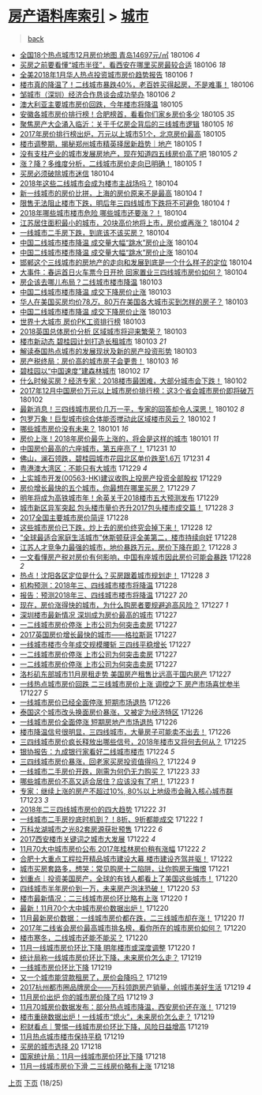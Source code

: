 [房产语料库索引](../../README.md)  > [城市](城市.md)
====
> [back](../README.md)

- [全国18个热点城市12月房价地图 青岛14697元/㎡](http://jkwz.applinzi.com/ittc/7055508671792940049.html#%E5%85%A8%E5%9B%BD18%E4%B8%AA%E7%83%AD%E7%82%B9%E5%9F%8E%E5%B8%8212%E6%9C%88%E6%88%BF%E4%BB%B7%E5%9C%B0%E5%9B%BE+%E9%9D%92%E5%B2%9B14697%E5%85%83%2F%E3%8E%A1) 180106 *4* 
- [买房之前要看懂“城市半径”，看西安在哪里买房最较合适](http://jkwz.applinzi.com/ittc/7055436486776718352.html#%E4%B9%B0%E6%88%BF%E4%B9%8B%E5%89%8D%E8%A6%81%E7%9C%8B%E6%87%82%E2%80%9C%E5%9F%8E%E5%B8%82%E5%8D%8A%E5%BE%84%E2%80%9D%EF%BC%8C%E7%9C%8B%E8%A5%BF%E5%AE%89%E5%9C%A8%E5%93%AA%E9%87%8C%E4%B9%B0%E6%88%BF%E6%9C%80%E8%BE%83%E5%90%88%E9%80%82) 180106 *18* 
- [全美2018年1月华人热点投资城市房价趋势报告](http://jkwz.applinzi.com/ittc/7055309705415492625.html#%E5%85%A8%E7%BE%8E2018%E5%B9%B41%E6%9C%88%E5%8D%8E%E4%BA%BA%E7%83%AD%E7%82%B9%E6%8A%95%E8%B5%84%E5%9F%8E%E5%B8%82%E6%88%BF%E4%BB%B7%E8%B6%8B%E5%8A%BF%E6%8A%A5%E5%91%8A) 180106 *1* 
- [楼市真的降温了！二线城市暴跌40%，老百姓买得起房，不是难事！](http://jkwz.applinzi.com/ittc/7055250643973833734.html#%E6%A5%BC%E5%B8%82%E7%9C%9F%E7%9A%84%E9%99%8D%E6%B8%A9%E4%BA%86%EF%BC%81%E4%BA%8C%E7%BA%BF%E5%9F%8E%E5%B8%82%E6%9A%B4%E8%B7%8C40%25%EF%BC%8C%E8%80%81%E7%99%BE%E5%A7%93%E4%B9%B0%E5%BE%97%E8%B5%B7%E6%88%BF%EF%BC%8C%E4%B8%8D%E6%98%AF%E9%9A%BE%E4%BA%8B%EF%BC%81) 180106  
- [邹城市（深圳）经济合作恳谈会成功举办](http://jkwz.applinzi.com/ittc/7055233338283918342.html#%E9%82%B9%E5%9F%8E%E5%B8%82%EF%BC%88%E6%B7%B1%E5%9C%B3%EF%BC%89%E7%BB%8F%E6%B5%8E%E5%90%88%E4%BD%9C%E6%81%B3%E8%B0%88%E4%BC%9A%E6%88%90%E5%8A%9F%E4%B8%BE%E5%8A%9E) 180106 *2* 
- [澳大利亚主要城市房价回跌，今年楼市将降温](http://jkwz.applinzi.com/ittc/7055144847374025745.html#%E6%BE%B3%E5%A4%A7%E5%88%A9%E4%BA%9A%E4%B8%BB%E8%A6%81%E5%9F%8E%E5%B8%82%E6%88%BF%E4%BB%B7%E5%9B%9E%E8%B7%8C%EF%BC%8C%E4%BB%8A%E5%B9%B4%E6%A5%BC%E5%B8%82%E5%B0%86%E9%99%8D%E6%B8%A9) 180105  
- [安徽各城市房价排行榜！合肥榜首，看看你们家乡房价多少](http://jkwz.applinzi.com/ittc/7055077306505102353.html#%E5%AE%89%E5%BE%BD%E5%90%84%E5%9F%8E%E5%B8%82%E6%88%BF%E4%BB%B7%E6%8E%92%E8%A1%8C%E6%A6%9C%EF%BC%81%E5%90%88%E8%82%A5%E6%A6%9C%E9%A6%96%EF%BC%8C%E7%9C%8B%E7%9C%8B%E4%BD%A0%E4%BB%AC%E5%AE%B6%E4%B9%A1%E6%88%BF%E4%BB%B7%E5%A4%9A%E5%B0%91) 180105 *35* 
- [聚焦房产大企涌入临沂：关于千亿房企背后的三线城市逻辑](http://jkwz.applinzi.com/ittc/7055047929826378762.html#%E8%81%9A%E7%84%A6%E6%88%BF%E4%BA%A7%E5%A4%A7%E4%BC%81%E6%B6%8C%E5%85%A5%E4%B8%B4%E6%B2%82%EF%BC%9A%E5%85%B3%E4%BA%8E%E5%8D%83%E4%BA%BF%E6%88%BF%E4%BC%81%E8%83%8C%E5%90%8E%E7%9A%84%E4%B8%89%E7%BA%BF%E5%9F%8E%E5%B8%82%E9%80%BB%E8%BE%91) 180105 *16* 
- [2017年房价排行榜出炉，万元以上城市51个，北京房价最高](http://jkwz.applinzi.com/ittc/7055040695931241483.html#2017%E5%B9%B4%E6%88%BF%E4%BB%B7%E6%8E%92%E8%A1%8C%E6%A6%9C%E5%87%BA%E7%82%89%EF%BC%8C%E4%B8%87%E5%85%83%E4%BB%A5%E4%B8%8A%E5%9F%8E%E5%B8%8251%E4%B8%AA%EF%BC%8C%E5%8C%97%E4%BA%AC%E6%88%BF%E4%BB%B7%E6%9C%80%E9%AB%98) 180105  
- [楼市调整期，揭秘郑州城市精英择居新趋势｜地产](http://jkwz.applinzi.com/ittc/7055036411751695366.html#%E6%A5%BC%E5%B8%82%E8%B0%83%E6%95%B4%E6%9C%9F%EF%BC%8C%E6%8F%AD%E7%A7%98%E9%83%91%E5%B7%9E%E5%9F%8E%E5%B8%82%E7%B2%BE%E8%8B%B1%E6%8B%A9%E5%B1%85%E6%96%B0%E8%B6%8B%E5%8A%BF%EF%BD%9C%E5%9C%B0%E4%BA%A7) 180105 *1* 
- [没有支柱产业的城市发展房地产，现在知道四五线房价高了吧](http://jkwz.applinzi.com/ittc/7055001219460760587.html#%E6%B2%A1%E6%9C%89%E6%94%AF%E6%9F%B1%E4%BA%A7%E4%B8%9A%E7%9A%84%E5%9F%8E%E5%B8%82%E5%8F%91%E5%B1%95%E6%88%BF%E5%9C%B0%E4%BA%A7%EF%BC%8C%E7%8E%B0%E5%9C%A8%E7%9F%A5%E9%81%93%E5%9B%9B%E4%BA%94%E7%BA%BF%E6%88%BF%E4%BB%B7%E9%AB%98%E4%BA%86%E5%90%A7) 180105 *2* 
- [涨？降？多维度分析，二线城市房价走向已明确！](http://jkwz.applinzi.com/ittc/7054890291184534534.html#%E6%B6%A8%EF%BC%9F%E9%99%8D%EF%BC%9F%E5%A4%9A%E7%BB%B4%E5%BA%A6%E5%88%86%E6%9E%90%EF%BC%8C%E4%BA%8C%E7%BA%BF%E5%9F%8E%E5%B8%82%E6%88%BF%E4%BB%B7%E8%B5%B0%E5%90%91%E5%B7%B2%E6%98%8E%E7%A1%AE%EF%BC%81) 180105 *1* 
- [买房必须破除城市迷信](http://jkwz.applinzi.com/ittc/7054825998254605319.html#%E4%B9%B0%E6%88%BF%E5%BF%85%E9%A1%BB%E7%A0%B4%E9%99%A4%E5%9F%8E%E5%B8%82%E8%BF%B7%E4%BF%A1) 180104  
- [2018年这些二线城市会成为楼市主战场吗？](http://jkwz.applinzi.com/ittc/7054816246132900881.html#2018%E5%B9%B4%E8%BF%99%E4%BA%9B%E4%BA%8C%E7%BA%BF%E5%9F%8E%E5%B8%82%E4%BC%9A%E6%88%90%E4%B8%BA%E6%A5%BC%E5%B8%82%E4%B8%BB%E6%88%98%E5%9C%BA%E5%90%97%EF%BC%9F) 180104  
- [新一线城市的房价比拼，上海的房价原来不是最高](http://jkwz.applinzi.com/ittc/7054810767663039505.html#%E6%96%B0%E4%B8%80%E7%BA%BF%E5%9F%8E%E5%B8%82%E7%9A%84%E6%88%BF%E4%BB%B7%E6%AF%94%E6%8B%BC%EF%BC%8C%E4%B8%8A%E6%B5%B7%E7%9A%84%E6%88%BF%E4%BB%B7%E5%8E%9F%E6%9D%A5%E4%B8%8D%E6%98%AF%E6%9C%80%E9%AB%98) 180104 *1* 
- [限售无法阻止楼市下跌，明后年三四线城市下跌将不可避免](http://jkwz.applinzi.com/ittc/7054795683268133894.html#%E9%99%90%E5%94%AE%E6%97%A0%E6%B3%95%E9%98%BB%E6%AD%A2%E6%A5%BC%E5%B8%82%E4%B8%8B%E8%B7%8C%EF%BC%8C%E6%98%8E%E5%90%8E%E5%B9%B4%E4%B8%89%E5%9B%9B%E7%BA%BF%E5%9F%8E%E5%B8%82%E4%B8%8B%E8%B7%8C%E5%B0%86%E4%B8%8D%E5%8F%AF%E9%81%BF%E5%85%8D) 180104 *1* 
- [2018年哪些城市楼市危险 哪些城市还要涨？！](http://jkwz.applinzi.com/ittc/7054728210997052422.html#2018%E5%B9%B4%E5%93%AA%E4%BA%9B%E5%9F%8E%E5%B8%82%E6%A5%BC%E5%B8%82%E5%8D%B1%E9%99%A9+%E5%93%AA%E4%BA%9B%E5%9F%8E%E5%B8%82%E8%BF%98%E8%A6%81%E6%B6%A8%EF%BC%9F%EF%BC%81) 180104  
- [江苏居住面积最小的城市，20块高价地将上市，房价或再涨？](http://jkwz.applinzi.com/ittc/7054721544318616582.html#%E6%B1%9F%E8%8B%8F%E5%B1%85%E4%BD%8F%E9%9D%A2%E7%A7%AF%E6%9C%80%E5%B0%8F%E7%9A%84%E5%9F%8E%E5%B8%82%EF%BC%8C20%E5%9D%97%E9%AB%98%E4%BB%B7%E5%9C%B0%E5%B0%86%E4%B8%8A%E5%B8%82%EF%BC%8C%E6%88%BF%E4%BB%B7%E6%88%96%E5%86%8D%E6%B6%A8%EF%BC%9F) 180104 *2* 
- [一线城市二手房下跌，到底该不该买房？](http://jkwz.applinzi.com/ittc/7054671022698005515.html#%E4%B8%80%E7%BA%BF%E5%9F%8E%E5%B8%82%E4%BA%8C%E6%89%8B%E6%88%BF%E4%B8%8B%E8%B7%8C%EF%BC%8C%E5%88%B0%E5%BA%95%E8%AF%A5%E4%B8%8D%E8%AF%A5%E4%B9%B0%E6%88%BF%EF%BC%9F) 180104  
- [中国二线城市楼市降温 成交量大幅“跳水”房价止涨](http://jkwz.applinzi.com/ittc/7054667670329230343.html#%E4%B8%AD%E5%9B%BD%E4%BA%8C%E7%BA%BF%E5%9F%8E%E5%B8%82%E6%A5%BC%E5%B8%82%E9%99%8D%E6%B8%A9+%E6%88%90%E4%BA%A4%E9%87%8F%E5%A4%A7%E5%B9%85%E2%80%9C%E8%B7%B3%E6%B0%B4%E2%80%9D%E6%88%BF%E4%BB%B7%E6%AD%A2%E6%B6%A8) 180104  
- [中国二线城市楼市降温 成交量大幅“跳水”房价止涨](http://jkwz.applinzi.com/ittc/7054667554176369681.html#%E4%B8%AD%E5%9B%BD%E4%BA%8C%E7%BA%BF%E5%9F%8E%E5%B8%82%E6%A5%BC%E5%B8%82%E9%99%8D%E6%B8%A9+%E6%88%90%E4%BA%A4%E9%87%8F%E5%A4%A7%E5%B9%85%E2%80%9C%E8%B7%B3%E6%B0%B4%E2%80%9D%E6%88%BF%E4%BB%B7%E6%AD%A2%E6%B6%A8) 180104  
- [邯郸这个三线城市的房地产的走向和发展到底是一个什么样子的定位](http://jkwz.applinzi.com/ittc/7054659174468682763.html#%E9%82%AF%E9%83%B8%E8%BF%99%E4%B8%AA%E4%B8%89%E7%BA%BF%E5%9F%8E%E5%B8%82%E7%9A%84%E6%88%BF%E5%9C%B0%E4%BA%A7%E7%9A%84%E8%B5%B0%E5%90%91%E5%92%8C%E5%8F%91%E5%B1%95%E5%88%B0%E5%BA%95%E6%98%AF%E4%B8%80%E4%B8%AA%E4%BB%80%E4%B9%88%E6%A0%B7%E5%AD%90%E7%9A%84%E5%AE%9A%E4%BD%8D) 180104  
- [大事件：春运首日火车票今日开抢 回家置业三四线城市房价如何？](http://jkwz.applinzi.com/ittc/7054656054992831499.html#%E5%A4%A7%E4%BA%8B%E4%BB%B6%EF%BC%9A%E6%98%A5%E8%BF%90%E9%A6%96%E6%97%A5%E7%81%AB%E8%BD%A6%E7%A5%A8%E4%BB%8A%E6%97%A5%E5%BC%80%E6%8A%A2+%E5%9B%9E%E5%AE%B6%E7%BD%AE%E4%B8%9A%E4%B8%89%E5%9B%9B%E7%BA%BF%E5%9F%8E%E5%B8%82%E6%88%BF%E4%BB%B7%E5%A6%82%E4%BD%95%EF%BC%9F) 180104  
- [房企该去哪儿布局？二线城市楼市降温](http://jkwz.applinzi.com/ittc/7054501470127260682.html#%E6%88%BF%E4%BC%81%E8%AF%A5%E5%8E%BB%E5%93%AA%E5%84%BF%E5%B8%83%E5%B1%80%EF%BC%9F%E4%BA%8C%E7%BA%BF%E5%9F%8E%E5%B8%82%E6%A5%BC%E5%B8%82%E9%99%8D%E6%B8%A9) 180103  
- [中国二线城市楼市降温 成交下降房价止涨](http://jkwz.applinzi.com/ittc/7054418406734824464.html#%E4%B8%AD%E5%9B%BD%E4%BA%8C%E7%BA%BF%E5%9F%8E%E5%B8%82%E6%A5%BC%E5%B8%82%E9%99%8D%E6%B8%A9+%E6%88%90%E4%BA%A4%E4%B8%8B%E9%99%8D%E6%88%BF%E4%BB%B7%E6%AD%A2%E6%B6%A8) 180103  
- [华人在美国买房均价$78万，$80万在美国各大城市买到怎样的房子？](http://jkwz.applinzi.com/ittc/7054403202756117520.html#%E5%8D%8E%E4%BA%BA%E5%9C%A8%E7%BE%8E%E5%9B%BD%E4%B9%B0%E6%88%BF%E5%9D%87%E4%BB%B7%2478%E4%B8%87%EF%BC%8C%2480%E4%B8%87%E5%9C%A8%E7%BE%8E%E5%9B%BD%E5%90%84%E5%A4%A7%E5%9F%8E%E5%B8%82%E4%B9%B0%E5%88%B0%E6%80%8E%E6%A0%B7%E7%9A%84%E6%88%BF%E5%AD%90%EF%BC%9F) 180103  
- [中国二线城市楼市降温 成交下降房价止涨](http://jkwz.applinzi.com/ittc/7054392474737312779.html#%E4%B8%AD%E5%9B%BD%E4%BA%8C%E7%BA%BF%E5%9F%8E%E5%B8%82%E6%A5%BC%E5%B8%82%E9%99%8D%E6%B8%A9+%E6%88%90%E4%BA%A4%E4%B8%8B%E9%99%8D%E6%88%BF%E4%BB%B7%E6%AD%A2%E6%B6%A8) 180103  
- [世界十大城市 房价PK工资排行榜](http://jkwz.applinzi.com/ittc/7054344344960500743.html#%E4%B8%96%E7%95%8C%E5%8D%81%E5%A4%A7%E5%9F%8E%E5%B8%82+%E6%88%BF%E4%BB%B7PK%E5%B7%A5%E8%B5%84%E6%8E%92%E8%A1%8C%E6%A6%9C) 180103  
- [2018英国总体房价分析 区域城市将迎来繁荣？](http://jkwz.applinzi.com/ittc/7052537759263097872.html#2018%E8%8B%B1%E5%9B%BD%E6%80%BB%E4%BD%93%E6%88%BF%E4%BB%B7%E5%88%86%E6%9E%90+%E5%8C%BA%E5%9F%9F%E5%9F%8E%E5%B8%82%E5%B0%86%E8%BF%8E%E6%9D%A5%E7%B9%81%E8%8D%A3%EF%BC%9F) 180103  
- [楼市新动态 碧桂园计划打造长租城市](http://jkwz.applinzi.com/ittc/7054322838821929991.html#%E6%A5%BC%E5%B8%82%E6%96%B0%E5%8A%A8%E6%80%81+%E7%A2%A7%E6%A1%82%E5%9B%AD%E8%AE%A1%E5%88%92%E6%89%93%E9%80%A0%E9%95%BF%E7%A7%9F%E5%9F%8E%E5%B8%82) 180103 *21* 
- [解读泰国热点城市的发展现状及新的房产投资形势](http://jkwz.applinzi.com/ittc/7054298860602524683.html#%E8%A7%A3%E8%AF%BB%E6%B3%B0%E5%9B%BD%E7%83%AD%E7%82%B9%E5%9F%8E%E5%B8%82%E7%9A%84%E5%8F%91%E5%B1%95%E7%8E%B0%E7%8A%B6%E5%8F%8A%E6%96%B0%E7%9A%84%E6%88%BF%E4%BA%A7%E6%8A%95%E8%B5%84%E5%BD%A2%E5%8A%BF) 180103  
- [房产税终局：房价高的城市房子会更贵！](http://jkwz.applinzi.com/ittc/7054255180596380678.html#%E6%88%BF%E4%BA%A7%E7%A8%8E%E7%BB%88%E5%B1%80%EF%BC%9A%E6%88%BF%E4%BB%B7%E9%AB%98%E7%9A%84%E5%9F%8E%E5%B8%82%E6%88%BF%E5%AD%90%E4%BC%9A%E6%9B%B4%E8%B4%B5%EF%BC%81) 180103 *16* 
- [碧桂园以“中国速度”建森林城市](http://jkwz.applinzi.com/ittc/7054043656464368657.html#%E7%A2%A7%E6%A1%82%E5%9B%AD%E4%BB%A5%E2%80%9C%E4%B8%AD%E5%9B%BD%E9%80%9F%E5%BA%A6%E2%80%9D%E5%BB%BA%E6%A3%AE%E6%9E%97%E5%9F%8E%E5%B8%82) 180102 *17* 
- [什么时候买房？经济专家：2018楼市最困难，大部分城市会下跌！](http://jkwz.applinzi.com/ittc/7054031113519891473.html#%E4%BB%80%E4%B9%88%E6%97%B6%E5%80%99%E4%B9%B0%E6%88%BF%EF%BC%9F%E7%BB%8F%E6%B5%8E%E4%B8%93%E5%AE%B6%EF%BC%9A2018%E6%A5%BC%E5%B8%82%E6%9C%80%E5%9B%B0%E9%9A%BE%EF%BC%8C%E5%A4%A7%E9%83%A8%E5%88%86%E5%9F%8E%E5%B8%82%E4%BC%9A%E4%B8%8B%E8%B7%8C%EF%BC%81) 180102  
- [2017年12月中国房价万元以上城市房价排行榜：这3个省会城市房价即将破万](http://jkwz.applinzi.com/ittc/7053998584289035274.html#2017%E5%B9%B412%E6%9C%88%E4%B8%AD%E5%9B%BD%E6%88%BF%E4%BB%B7%E4%B8%87%E5%85%83%E4%BB%A5%E4%B8%8A%E5%9F%8E%E5%B8%82%E6%88%BF%E4%BB%B7%E6%8E%92%E8%A1%8C%E6%A6%9C%EF%BC%9A%E8%BF%993%E4%B8%AA%E7%9C%81%E4%BC%9A%E5%9F%8E%E5%B8%82%E6%88%BF%E4%BB%B7%E5%8D%B3%E5%B0%86%E7%A0%B4%E4%B8%87) 180102  
- [最新消息！三四线城市房价几万一平，专家的回答却令人深思！](http://jkwz.applinzi.com/ittc/7053912341890991115.html#%E6%9C%80%E6%96%B0%E6%B6%88%E6%81%AF%EF%BC%81%E4%B8%89%E5%9B%9B%E7%BA%BF%E5%9F%8E%E5%B8%82%E6%88%BF%E4%BB%B7%E5%87%A0%E4%B8%87%E4%B8%80%E5%B9%B3%EF%BC%8C%E4%B8%93%E5%AE%B6%E7%9A%84%E5%9B%9E%E7%AD%94%E5%8D%B4%E4%BB%A4%E4%BA%BA%E6%B7%B1%E6%80%9D%EF%BC%81) 180102 *8* 
- [包罗万象！巨型城市综合体能否搅动此区域楼市风云？](http://jkwz.applinzi.com/ittc/7053757370113459206.html#%E5%8C%85%E7%BD%97%E4%B8%87%E8%B1%A1%EF%BC%81%E5%B7%A8%E5%9E%8B%E5%9F%8E%E5%B8%82%E7%BB%BC%E5%90%88%E4%BD%93%E8%83%BD%E5%90%A6%E6%90%85%E5%8A%A8%E6%AD%A4%E5%8C%BA%E5%9F%9F%E6%A5%BC%E5%B8%82%E9%A3%8E%E4%BA%91%EF%BC%9F) 180102 *1* 
- [哪些城市房价没有未来？](http://jkwz.applinzi.com/ittc/7053336545266762759.html#%E5%93%AA%E4%BA%9B%E5%9F%8E%E5%B8%82%E6%88%BF%E4%BB%B7%E6%B2%A1%E6%9C%89%E6%9C%AA%E6%9D%A5%EF%BC%9F) 180101 *16* 
- [房价上涨！2018年房价最先上涨的，将会是这样的城市](http://jkwz.applinzi.com/ittc/7053586747898725382.html#%E6%88%BF%E4%BB%B7%E4%B8%8A%E6%B6%A8%EF%BC%812018%E5%B9%B4%E6%88%BF%E4%BB%B7%E6%9C%80%E5%85%88%E4%B8%8A%E6%B6%A8%E7%9A%84%EF%BC%8C%E5%B0%86%E4%BC%9A%E6%98%AF%E8%BF%99%E6%A0%B7%E7%9A%84%E5%9F%8E%E5%B8%82) 180101 *11* 
- [中国房价最高的六座城市，第五座亮了！](http://jkwz.applinzi.com/ittc/7053294108125168656.html#%E4%B8%AD%E5%9B%BD%E6%88%BF%E4%BB%B7%E6%9C%80%E9%AB%98%E7%9A%84%E5%85%AD%E5%BA%A7%E5%9F%8E%E5%B8%82%EF%BC%8C%E7%AC%AC%E4%BA%94%E5%BA%A7%E4%BA%AE%E4%BA%86%EF%BC%81) 171231 *10* 
- [佛山，澜石领跌，碧桂园城市花园北区单价跌至1.6万](http://jkwz.applinzi.com/ittc/7053162160555820039.html#%E4%BD%9B%E5%B1%B1%EF%BC%8C%E6%BE%9C%E7%9F%B3%E9%A2%86%E8%B7%8C%EF%BC%8C%E7%A2%A7%E6%A1%82%E5%9B%AD%E5%9F%8E%E5%B8%82%E8%8A%B1%E5%9B%AD%E5%8C%97%E5%8C%BA%E5%8D%95%E4%BB%B7%E8%B7%8C%E8%87%B31.6%E4%B8%87) 171231 *4* 
- [粤港澳大湾区：不能只有大城市](http://jkwz.applinzi.com/ittc/7052626602247062545.html#%E7%B2%A4%E6%B8%AF%E6%BE%B3%E5%A4%A7%E6%B9%BE%E5%8C%BA%EF%BC%9A%E4%B8%8D%E8%83%BD%E5%8F%AA%E6%9C%89%E5%A4%A7%E5%9F%8E%E5%B8%82) 171229 *4* 
- [上实城市开发(00563-HK)建议收购上投房产投资全部股权](http://jkwz.applinzi.com/ittc/7052588802927756305.html#%E4%B8%8A%E5%AE%9E%E5%9F%8E%E5%B8%82%E5%BC%80%E5%8F%91%2800563-HK%29%E5%BB%BA%E8%AE%AE%E6%94%B6%E8%B4%AD%E4%B8%8A%E6%8A%95%E6%88%BF%E4%BA%A7%E6%8A%95%E8%B5%84%E5%85%A8%E9%83%A8%E8%82%A1%E6%9D%83) 171229  
- [房价增长最快的五个城市，你最想在哪里买房？](http://jkwz.applinzi.com/ittc/7052538048691045393.html#%E6%88%BF%E4%BB%B7%E5%A2%9E%E9%95%BF%E6%9C%80%E5%BF%AB%E7%9A%84%E4%BA%94%E4%B8%AA%E5%9F%8E%E5%B8%82%EF%BC%8C%E4%BD%A0%E6%9C%80%E6%83%B3%E5%9C%A8%E5%93%AA%E9%87%8C%E4%B9%B0%E6%88%BF%EF%BC%9F) 171229 *7* 
- [明年将成为高铁城市年！余英关于2018楼市五大预测发布](http://jkwz.applinzi.com/ittc/7052448188353479697.html#%E6%98%8E%E5%B9%B4%E5%B0%86%E6%88%90%E4%B8%BA%E9%AB%98%E9%93%81%E5%9F%8E%E5%B8%82%E5%B9%B4%EF%BC%81%E4%BD%99%E8%8B%B1%E5%85%B3%E4%BA%8E2018%E6%A5%BC%E5%B8%82%E4%BA%94%E5%A4%A7%E9%A2%84%E6%B5%8B%E5%8F%91%E5%B8%83) 171229  
- [城市新区异军突起 包头楼市量价齐升2017包头楼市成交篇！](http://jkwz.applinzi.com/ittc/7052213662939350033.html#%E5%9F%8E%E5%B8%82%E6%96%B0%E5%8C%BA%E5%BC%82%E5%86%9B%E7%AA%81%E8%B5%B7+%E5%8C%85%E5%A4%B4%E6%A5%BC%E5%B8%82%E9%87%8F%E4%BB%B7%E9%BD%90%E5%8D%872017%E5%8C%85%E5%A4%B4%E6%A5%BC%E5%B8%82%E6%88%90%E4%BA%A4%E7%AF%87%EF%BC%81) 171228 *3* 
- [2017全国主要城市房价简评](http://jkwz.applinzi.com/ittc/7052150398373069841.html#2017%E5%85%A8%E5%9B%BD%E4%B8%BB%E8%A6%81%E5%9F%8E%E5%B8%82%E6%88%BF%E4%BB%B7%E7%AE%80%E8%AF%84) 171228  
- [这些城市房价已下跌，炒上去的房价终究会掉下来！](http://jkwz.applinzi.com/ittc/7052136043136943120.html#%E8%BF%99%E4%BA%9B%E5%9F%8E%E5%B8%82%E6%88%BF%E4%BB%B7%E5%B7%B2%E4%B8%8B%E8%B7%8C%EF%BC%8C%E7%82%92%E4%B8%8A%E5%8E%BB%E7%9A%84%E6%88%BF%E4%BB%B7%E7%BB%88%E7%A9%B6%E4%BC%9A%E6%8E%89%E4%B8%8B%E6%9D%A5%EF%BC%81) 171228 *12* 
- [“全球最适合家庭生活城市”休斯顿获评全美第二，楼市持续向好](http://jkwz.applinzi.com/ittc/7052087651287434256.html#%E2%80%9C%E5%85%A8%E7%90%83%E6%9C%80%E9%80%82%E5%90%88%E5%AE%B6%E5%BA%AD%E7%94%9F%E6%B4%BB%E5%9F%8E%E5%B8%82%E2%80%9D%E4%BC%91%E6%96%AF%E9%A1%BF%E8%8E%B7%E8%AF%84%E5%85%A8%E7%BE%8E%E7%AC%AC%E4%BA%8C%EF%BC%8C%E6%A5%BC%E5%B8%82%E6%8C%81%E7%BB%AD%E5%90%91%E5%A5%BD) 171228  
- [江苏人才竞争力最强的城市，地价暴跌万元，房价下降在即？](http://jkwz.applinzi.com/ittc/7052084973169804304.html#%E6%B1%9F%E8%8B%8F%E4%BA%BA%E6%89%8D%E7%AB%9E%E4%BA%89%E5%8A%9B%E6%9C%80%E5%BC%BA%E7%9A%84%E5%9F%8E%E5%B8%82%EF%BC%8C%E5%9C%B0%E4%BB%B7%E6%9A%B4%E8%B7%8C%E4%B8%87%E5%85%83%EF%BC%8C%E6%88%BF%E4%BB%B7%E4%B8%8B%E9%99%8D%E5%9C%A8%E5%8D%B3%EF%BC%9F) 171228 *3* 
- [一文看懂房产税对房价有何影响，中国有座城市因此房价可能会暴跌](http://jkwz.applinzi.com/ittc/7052083776870417424.html#%E4%B8%80%E6%96%87%E7%9C%8B%E6%87%82%E6%88%BF%E4%BA%A7%E7%A8%8E%E5%AF%B9%E6%88%BF%E4%BB%B7%E6%9C%89%E4%BD%95%E5%BD%B1%E5%93%8D%EF%BC%8C%E4%B8%AD%E5%9B%BD%E6%9C%89%E5%BA%A7%E5%9F%8E%E5%B8%82%E5%9B%A0%E6%AD%A4%E6%88%BF%E4%BB%B7%E5%8F%AF%E8%83%BD%E4%BC%9A%E6%9A%B4%E8%B7%8C) 171228 *2* 
- [热点！沈阳各区定位是什么？买房跟着城市规划走！](http://jkwz.applinzi.com/ittc/7052051112469726225.html#%E7%83%AD%E7%82%B9%EF%BC%81%E6%B2%88%E9%98%B3%E5%90%84%E5%8C%BA%E5%AE%9A%E4%BD%8D%E6%98%AF%E4%BB%80%E4%B9%88%EF%BC%9F%E4%B9%B0%E6%88%BF%E8%B7%9F%E7%9D%80%E5%9F%8E%E5%B8%82%E8%A7%84%E5%88%92%E8%B5%B0%EF%BC%81) 171228 *3* 
- [机构预测：2018年三、四线城市楼市将降温](http://jkwz.applinzi.com/ittc/7052025738515973136.html#%E6%9C%BA%E6%9E%84%E9%A2%84%E6%B5%8B%EF%BC%9A2018%E5%B9%B4%E4%B8%89%E3%80%81%E5%9B%9B%E7%BA%BF%E5%9F%8E%E5%B8%82%E6%A5%BC%E5%B8%82%E5%B0%86%E9%99%8D%E6%B8%A9) 171228  
- [报告：预测2018年三、四线城市楼市将降温](http://jkwz.applinzi.com/ittc/7051808107909350416.html#%E6%8A%A5%E5%91%8A%EF%BC%9A%E9%A2%84%E6%B5%8B2018%E5%B9%B4%E4%B8%89%E3%80%81%E5%9B%9B%E7%BA%BF%E5%9F%8E%E5%B8%82%E6%A5%BC%E5%B8%82%E5%B0%86%E9%99%8D%E6%B8%A9) 171227 *20* 
- [现在，房价涨得快的城市，为什么购房者要规避追高风险？](http://jkwz.applinzi.com/ittc/7051791221310096401.html#%E7%8E%B0%E5%9C%A8%EF%BC%8C%E6%88%BF%E4%BB%B7%E6%B6%A8%E5%BE%97%E5%BF%AB%E7%9A%84%E5%9F%8E%E5%B8%82%EF%BC%8C%E4%B8%BA%E4%BB%80%E4%B9%88%E8%B4%AD%E6%88%BF%E8%80%85%E8%A6%81%E8%A7%84%E9%81%BF%E8%BF%BD%E9%AB%98%E9%A3%8E%E9%99%A9%EF%BC%9F) 171227 *1* 
- [深圳楼市最新情况 深圳成为房价最高的城市](http://jkwz.applinzi.com/ittc/7051725571908699152.html#%E6%B7%B1%E5%9C%B3%E6%A5%BC%E5%B8%82%E6%9C%80%E6%96%B0%E6%83%85%E5%86%B5+%E6%B7%B1%E5%9C%B3%E6%88%90%E4%B8%BA%E6%88%BF%E4%BB%B7%E6%9C%80%E9%AB%98%E7%9A%84%E5%9F%8E%E5%B8%82) 171227  
- [一二线城市房价停涨 上市公司为何突击卖房](http://jkwz.applinzi.com/ittc/7051694287819899920.html#%E4%B8%80%E4%BA%8C%E7%BA%BF%E5%9F%8E%E5%B8%82%E6%88%BF%E4%BB%B7%E5%81%9C%E6%B6%A8+%E4%B8%8A%E5%B8%82%E5%85%AC%E5%8F%B8%E4%B8%BA%E4%BD%95%E7%AA%81%E5%87%BB%E5%8D%96%E6%88%BF) 171227  
- [2017英国房价增长最快的城市——格拉斯哥](http://jkwz.applinzi.com/ittc/7049849954137277457.html#2017%E8%8B%B1%E5%9B%BD%E6%88%BF%E4%BB%B7%E5%A2%9E%E9%95%BF%E6%9C%80%E5%BF%AB%E7%9A%84%E5%9F%8E%E5%B8%82%E2%80%94%E2%80%94%E6%A0%BC%E6%8B%89%E6%96%AF%E5%93%A5) 171227  
- [一线城市楼市今年成交规模腰斩 三四线平稳增长](http://jkwz.applinzi.com/ittc/7051688139037344784.html#%E4%B8%80%E7%BA%BF%E5%9F%8E%E5%B8%82%E6%A5%BC%E5%B8%82%E4%BB%8A%E5%B9%B4%E6%88%90%E4%BA%A4%E8%A7%84%E6%A8%A1%E8%85%B0%E6%96%A9+%E4%B8%89%E5%9B%9B%E7%BA%BF%E5%B9%B3%E7%A8%B3%E5%A2%9E%E9%95%BF) 171227  
- [一二线城市房价停涨 上市公司为何突击卖房](http://jkwz.applinzi.com/ittc/7051687100884206608.html#%E4%B8%80%E4%BA%8C%E7%BA%BF%E5%9F%8E%E5%B8%82%E6%88%BF%E4%BB%B7%E5%81%9C%E6%B6%A8+%E4%B8%8A%E5%B8%82%E5%85%AC%E5%8F%B8%E4%B8%BA%E4%BD%95%E7%AA%81%E5%87%BB%E5%8D%96%E6%88%BF) 171227  
- [一二线城市房价停涨 上市公司为何突击卖房](http://jkwz.applinzi.com/ittc/7051664157072426000.html#%E4%B8%80%E4%BA%8C%E7%BA%BF%E5%9F%8E%E5%B8%82%E6%88%BF%E4%BB%B7%E5%81%9C%E6%B6%A8+%E4%B8%8A%E5%B8%82%E5%85%AC%E5%8F%B8%E4%B8%BA%E4%BD%95%E7%AA%81%E5%87%BB%E5%8D%96%E6%88%BF) 171227  
- [洛杉矶东部城市11月房租走势 美国房产租售比远高于国内房产](http://jkwz.applinzi.com/ittc/7051638525999449104.html#%E6%B4%9B%E6%9D%89%E7%9F%B6%E4%B8%9C%E9%83%A8%E5%9F%8E%E5%B8%8211%E6%9C%88%E6%88%BF%E7%A7%9F%E8%B5%B0%E5%8A%BF+%E7%BE%8E%E5%9B%BD%E6%88%BF%E4%BA%A7%E7%A7%9F%E5%94%AE%E6%AF%94%E8%BF%9C%E9%AB%98%E4%BA%8E%E5%9B%BD%E5%86%85%E6%88%BF%E4%BA%A7) 171227  
- [一线热点城市房价回跌 二三线城市房价上涨 调控之下 房产市场喜忧参半](http://jkwz.applinzi.com/ittc/7051569790861181969.html#%E4%B8%80%E7%BA%BF%E7%83%AD%E7%82%B9%E5%9F%8E%E5%B8%82%E6%88%BF%E4%BB%B7%E5%9B%9E%E8%B7%8C+%E4%BA%8C%E4%B8%89%E7%BA%BF%E5%9F%8E%E5%B8%82%E6%88%BF%E4%BB%B7%E4%B8%8A%E6%B6%A8+%E8%B0%83%E6%8E%A7%E4%B9%8B%E4%B8%8B+%E6%88%BF%E4%BA%A7%E5%B8%82%E5%9C%BA%E5%96%9C%E5%BF%A7%E5%8F%82%E5%8D%8A) 171227 *5* 
- [一线城市房价已经全面停涨 短期市场退热](http://jkwz.applinzi.com/ittc/7051356071816332305.html#%E4%B8%80%E7%BA%BF%E5%9F%8E%E5%B8%82%E6%88%BF%E4%BB%B7%E5%B7%B2%E7%BB%8F%E5%85%A8%E9%9D%A2%E5%81%9C%E6%B6%A8+%E7%9F%AD%E6%9C%9F%E5%B8%82%E5%9C%BA%E9%80%80%E7%83%AD) 171226  
- [泰国这个城市改头换面房价暴涨，又被定为经济特区](http://jkwz.applinzi.com/ittc/7051350723801908240.html#%E6%B3%B0%E5%9B%BD%E8%BF%99%E4%B8%AA%E5%9F%8E%E5%B8%82%E6%94%B9%E5%A4%B4%E6%8D%A2%E9%9D%A2%E6%88%BF%E4%BB%B7%E6%9A%B4%E6%B6%A8%EF%BC%8C%E5%8F%88%E8%A2%AB%E5%AE%9A%E4%B8%BA%E7%BB%8F%E6%B5%8E%E7%89%B9%E5%8C%BA) 171226  
- [一线城市房价全面停涨 短期房地产市场退热](http://jkwz.applinzi.com/ittc/7051314709720990736.html#%E4%B8%80%E7%BA%BF%E5%9F%8E%E5%B8%82%E6%88%BF%E4%BB%B7%E5%85%A8%E9%9D%A2%E5%81%9C%E6%B6%A8+%E7%9F%AD%E6%9C%9F%E6%88%BF%E5%9C%B0%E4%BA%A7%E5%B8%82%E5%9C%BA%E9%80%80%E7%83%AD) 171226  
- [楼市降温信号很明显，三四线城市，大量房子可能卖不出去！](http://jkwz.applinzi.com/ittc/7051169195054597136.html#%E6%A5%BC%E5%B8%82%E9%99%8D%E6%B8%A9%E4%BF%A1%E5%8F%B7%E5%BE%88%E6%98%8E%E6%98%BE%EF%BC%8C%E4%B8%89%E5%9B%9B%E7%BA%BF%E5%9F%8E%E5%B8%82%EF%BC%8C%E5%A4%A7%E9%87%8F%E6%88%BF%E5%AD%90%E5%8F%AF%E8%83%BD%E5%8D%96%E4%B8%8D%E5%87%BA%E5%8E%BB%EF%BC%81) 171226  
- [三四线城市房价疯长释放出哪些信号，2018年楼市又将何去何从？](http://jkwz.applinzi.com/ittc/7051123553456358417.html#%E4%B8%89%E5%9B%9B%E7%BA%BF%E5%9F%8E%E5%B8%82%E6%88%BF%E4%BB%B7%E7%96%AF%E9%95%BF%E9%87%8A%E6%94%BE%E5%87%BA%E5%93%AA%E4%BA%9B%E4%BF%A1%E5%8F%B7%EF%BC%8C2018%E5%B9%B4%E6%A5%BC%E5%B8%82%E5%8F%88%E5%B0%86%E4%BD%95%E5%8E%BB%E4%BD%95%E4%BB%8E%EF%BC%9F) 171225  
- [银协报告：九成银行家看好二线城市楼市](http://jkwz.applinzi.com/ittc/7050776115499500561.html#%E9%93%B6%E5%8D%8F%E6%8A%A5%E5%91%8A%EF%BC%9A%E4%B9%9D%E6%88%90%E9%93%B6%E8%A1%8C%E5%AE%B6%E7%9C%8B%E5%A5%BD%E4%BA%8C%E7%BA%BF%E5%9F%8E%E5%B8%82%E6%A5%BC%E5%B8%82) 171224 *5* 
- [三四线城市房价暴涨，回老家买房投资值得吗？](http://jkwz.applinzi.com/ittc/7050443280385311761.html#%E4%B8%89%E5%9B%9B%E7%BA%BF%E5%9F%8E%E5%B8%82%E6%88%BF%E4%BB%B7%E6%9A%B4%E6%B6%A8%EF%BC%8C%E5%9B%9E%E8%80%81%E5%AE%B6%E4%B9%B0%E6%88%BF%E6%8A%95%E8%B5%84%E5%80%BC%E5%BE%97%E5%90%97%EF%BC%9F) 171224 *9* 
- [一线城市二手房价开跌，刚需为何仍无力购买？](http://jkwz.applinzi.com/ittc/7050406404706272273.html#%E4%B8%80%E7%BA%BF%E5%9F%8E%E5%B8%82%E4%BA%8C%E6%89%8B%E6%88%BF%E4%BB%B7%E5%BC%80%E8%B7%8C%EF%BC%8C%E5%88%9A%E9%9C%80%E4%B8%BA%E4%BD%95%E4%BB%8D%E6%97%A0%E5%8A%9B%E8%B4%AD%E4%B9%B0%EF%BC%9F) 171223 *33* 
- [哪些城市房价不高又适合居住？应该没有了吧！](http://jkwz.applinzi.com/ittc/7050317257559770129.html#%E5%93%AA%E4%BA%9B%E5%9F%8E%E5%B8%82%E6%88%BF%E4%BB%B7%E4%B8%8D%E9%AB%98%E5%8F%88%E9%80%82%E5%90%88%E5%B1%85%E4%BD%8F%EF%BC%9F%E5%BA%94%E8%AF%A5%E6%B2%A1%E6%9C%89%E4%BA%86%E5%90%A7%EF%BC%81) 171223 *1* 
- [专家：继续上涨的房产不超过10%, 80%以上地级市会融入核心城市群](http://jkwz.applinzi.com/ittc/7050239988959020049.html#%E4%B8%93%E5%AE%B6%EF%BC%9A%E7%BB%A7%E7%BB%AD%E4%B8%8A%E6%B6%A8%E7%9A%84%E6%88%BF%E4%BA%A7%E4%B8%8D%E8%B6%85%E8%BF%8710%25%2C+80%25%E4%BB%A5%E4%B8%8A%E5%9C%B0%E7%BA%A7%E5%B8%82%E4%BC%9A%E8%9E%8D%E5%85%A5%E6%A0%B8%E5%BF%83%E5%9F%8E%E5%B8%82%E7%BE%A4) 171223 *3* 
- [2018年二三四线城市房价的四大趋势](http://jkwz.applinzi.com/ittc/7050036367537472529.html#2018%E5%B9%B4%E4%BA%8C%E4%B8%89%E5%9B%9B%E7%BA%BF%E5%9F%8E%E5%B8%82%E6%88%BF%E4%BB%B7%E7%9A%84%E5%9B%9B%E5%A4%A7%E8%B6%8B%E5%8A%BF) 171222 *31* 
- [一线城市二手房抄底时机到？！8折、9折都能成交](http://jkwz.applinzi.com/ittc/7049921043957810193.html#%E4%B8%80%E7%BA%BF%E5%9F%8E%E5%B8%82%E4%BA%8C%E6%89%8B%E6%88%BF%E6%8A%84%E5%BA%95%E6%97%B6%E6%9C%BA%E5%88%B0%EF%BC%9F%EF%BC%818%E6%8A%98%E3%80%819%E6%8A%98%E9%83%BD%E8%83%BD%E6%88%90%E4%BA%A4) 171222 *1* 
- [万科龙湖城市之光82套房源获批预售](http://jkwz.applinzi.com/ittc/7049958861962740753.html#%E4%B8%87%E7%A7%91%E9%BE%99%E6%B9%96%E5%9F%8E%E5%B8%82%E4%B9%8B%E5%85%8982%E5%A5%97%E6%88%BF%E6%BA%90%E8%8E%B7%E6%89%B9%E9%A2%84%E5%94%AE) 171222 *6* 
- [2017西安楼市关键词之城市大发展](http://jkwz.applinzi.com/ittc/7049935335830586384.html#2017%E8%A5%BF%E5%AE%89%E6%A5%BC%E5%B8%82%E5%85%B3%E9%94%AE%E8%AF%8D%E4%B9%8B%E5%9F%8E%E5%B8%82%E5%A4%A7%E5%8F%91%E5%B1%95) 171222 *4* 
- [11月70大中城市房价公布 2017年桂林房价稍有涨幅](http://jkwz.applinzi.com/ittc/7049856729691456529.html#11%E6%9C%8870%E5%A4%A7%E4%B8%AD%E5%9F%8E%E5%B8%82%E6%88%BF%E4%BB%B7%E5%85%AC%E5%B8%83+2017%E5%B9%B4%E6%A1%82%E6%9E%97%E6%88%BF%E4%BB%B7%E7%A8%8D%E6%9C%89%E6%B6%A8%E5%B9%85) 171222 *2* 
- [合肥十大重点工程拉开精品城市建设大幕 楼市建设齐驾并驱！](http://jkwz.applinzi.com/ittc/7049837690785137680.html#%E5%90%88%E8%82%A5%E5%8D%81%E5%A4%A7%E9%87%8D%E7%82%B9%E5%B7%A5%E7%A8%8B%E6%8B%89%E5%BC%80%E7%B2%BE%E5%93%81%E5%9F%8E%E5%B8%82%E5%BB%BA%E8%AE%BE%E5%A4%A7%E5%B9%95+%E6%A5%BC%E5%B8%82%E5%BB%BA%E8%AE%BE%E9%BD%90%E9%A9%BE%E5%B9%B6%E9%A9%B1%EF%BC%81) 171222  
- [城市买房套路多，想哭：常见购房十二陷阱，让你购房无悔恨](http://jkwz.applinzi.com/ittc/7049520392564114449.html#%E5%9F%8E%E5%B8%82%E4%B9%B0%E6%88%BF%E5%A5%97%E8%B7%AF%E5%A4%9A%EF%BC%8C%E6%83%B3%E5%93%AD%EF%BC%9A%E5%B8%B8%E8%A7%81%E8%B4%AD%E6%88%BF%E5%8D%81%E4%BA%8C%E9%99%B7%E9%98%B1%EF%BC%8C%E8%AE%A9%E4%BD%A0%E8%B4%AD%E6%88%BF%E6%97%A0%E6%82%94%E6%81%A8) 171221  
- [划重点｜投资美国房产，全球的有钱人都看上了美国这些城市！](http://jkwz.applinzi.com/ittc/7049233640427357200.html#%E5%88%92%E9%87%8D%E7%82%B9%EF%BD%9C%E6%8A%95%E8%B5%84%E7%BE%8E%E5%9B%BD%E6%88%BF%E4%BA%A7%EF%BC%8C%E5%85%A8%E7%90%83%E7%9A%84%E6%9C%89%E9%92%B1%E4%BA%BA%E9%83%BD%E7%9C%8B%E4%B8%8A%E4%BA%86%E7%BE%8E%E5%9B%BD%E8%BF%99%E4%BA%9B%E5%9F%8E%E5%B8%82%EF%BC%81) 171220  
- [四线城市半年房价到一万，未来房产泡沫恐破！](http://jkwz.applinzi.com/ittc/7049233429252539408.html#%E5%9B%9B%E7%BA%BF%E5%9F%8E%E5%B8%82%E5%8D%8A%E5%B9%B4%E6%88%BF%E4%BB%B7%E5%88%B0%E4%B8%80%E4%B8%87%EF%BC%8C%E6%9C%AA%E6%9D%A5%E6%88%BF%E4%BA%A7%E6%B3%A1%E6%B2%AB%E6%81%90%E7%A0%B4%EF%BC%81) 171220 *53* 
- [楼市最新情况：二三线城市房价环比略有上涨](http://jkwz.applinzi.com/ittc/7049219649156154385.html#%E6%A5%BC%E5%B8%82%E6%9C%80%E6%96%B0%E6%83%85%E5%86%B5%EF%BC%9A%E4%BA%8C%E4%B8%89%E7%BA%BF%E5%9F%8E%E5%B8%82%E6%88%BF%E4%BB%B7%E7%8E%AF%E6%AF%94%E7%95%A5%E6%9C%89%E4%B8%8A%E6%B6%A8) 171220 *1* 
- [最新！11月70个大中城市房价数据出炉！](http://jkwz.applinzi.com/ittc/7049202900339786769.html#%E6%9C%80%E6%96%B0%EF%BC%8111%E6%9C%8870%E4%B8%AA%E5%A4%A7%E4%B8%AD%E5%9F%8E%E5%B8%82%E6%88%BF%E4%BB%B7%E6%95%B0%E6%8D%AE%E5%87%BA%E7%82%89%EF%BC%81) 171220  
- [11月最新房价数据：一线城市房价都在跌，二三线城市却在涨！](http://jkwz.applinzi.com/ittc/7049122755394405393.html#11%E6%9C%88%E6%9C%80%E6%96%B0%E6%88%BF%E4%BB%B7%E6%95%B0%E6%8D%AE%EF%BC%9A%E4%B8%80%E7%BA%BF%E5%9F%8E%E5%B8%82%E6%88%BF%E4%BB%B7%E9%83%BD%E5%9C%A8%E8%B7%8C%EF%BC%8C%E4%BA%8C%E4%B8%89%E7%BA%BF%E5%9F%8E%E5%B8%82%E5%8D%B4%E5%9C%A8%E6%B6%A8%EF%BC%81) 171220 *11* 
- [2017年二线省会房价最高城市排名榜，看你所在的城市房价如何？](http://jkwz.applinzi.com/ittc/7049109935407760401.html#2017%E5%B9%B4%E4%BA%8C%E7%BA%BF%E7%9C%81%E4%BC%9A%E6%88%BF%E4%BB%B7%E6%9C%80%E9%AB%98%E5%9F%8E%E5%B8%82%E6%8E%92%E5%90%8D%E6%A6%9C%EF%BC%8C%E7%9C%8B%E4%BD%A0%E6%89%80%E5%9C%A8%E7%9A%84%E5%9F%8E%E5%B8%82%E6%88%BF%E4%BB%B7%E5%A6%82%E4%BD%95%EF%BC%9F) 171220  
- [楼市寒冬，二线城市还能不能买？](http://jkwz.applinzi.com/ittc/7049103692685378576.html#%E6%A5%BC%E5%B8%82%E5%AF%92%E5%86%AC%EF%BC%8C%E4%BA%8C%E7%BA%BF%E5%9F%8E%E5%B8%82%E8%BF%98%E8%83%BD%E4%B8%8D%E8%83%BD%E4%B9%B0%EF%BC%9F) 171220  
- [11月一线城市房价环比下降 明年楼市或深度调整](http://jkwz.applinzi.com/ittc/7048700790124839952.html#11%E6%9C%88%E4%B8%80%E7%BA%BF%E5%9F%8E%E5%B8%82%E6%88%BF%E4%BB%B7%E7%8E%AF%E6%AF%94%E4%B8%8B%E9%99%8D+%E6%98%8E%E5%B9%B4%E6%A5%BC%E5%B8%82%E6%88%96%E6%B7%B1%E5%BA%A6%E8%B0%83%E6%95%B4) 171220 *1* 
- [统计局称一线城市房价环比下降，未来房价怎么走？](http://jkwz.applinzi.com/ittc/7048914936992891921.html#%E7%BB%9F%E8%AE%A1%E5%B1%80%E7%A7%B0%E4%B8%80%E7%BA%BF%E5%9F%8E%E5%B8%82%E6%88%BF%E4%BB%B7%E7%8E%AF%E6%AF%94%E4%B8%8B%E9%99%8D%EF%BC%8C%E6%9C%AA%E6%9D%A5%E6%88%BF%E4%BB%B7%E6%80%8E%E4%B9%88%E8%B5%B0%EF%BC%9F) 171219  
- [一线城市房价环比下降](http://jkwz.applinzi.com/ittc/7048905839849505809.html#%E4%B8%80%E7%BA%BF%E5%9F%8E%E5%B8%82%E6%88%BF%E4%BB%B7%E7%8E%AF%E6%AF%94%E4%B8%8B%E9%99%8D) 171219  
- [又一个城市能贷款租房了，房价会降吗？](http://jkwz.applinzi.com/ittc/7048825133836272656.html#%E5%8F%88%E4%B8%80%E4%B8%AA%E5%9F%8E%E5%B8%82%E8%83%BD%E8%B4%B7%E6%AC%BE%E7%A7%9F%E6%88%BF%E4%BA%86%EF%BC%8C%E6%88%BF%E4%BB%B7%E4%BC%9A%E9%99%8D%E5%90%97%EF%BC%9F) 171219  
- [2017杭州都市圈品牌房企——万科领跑房产销量，创城市美好生活](http://jkwz.applinzi.com/ittc/7048777963556832273.html#2017%E6%9D%AD%E5%B7%9E%E9%83%BD%E5%B8%82%E5%9C%88%E5%93%81%E7%89%8C%E6%88%BF%E4%BC%81%E2%80%94%E2%80%94%E4%B8%87%E7%A7%91%E9%A2%86%E8%B7%91%E6%88%BF%E4%BA%A7%E9%94%80%E9%87%8F%EF%BC%8C%E5%88%9B%E5%9F%8E%E5%B8%82%E7%BE%8E%E5%A5%BD%E7%94%9F%E6%B4%BB) 171219 *4* 
- [11月房价出炉 你的城市房价降了吗](http://jkwz.applinzi.com/ittc/7048757259721507857.html#11%E6%9C%88%E6%88%BF%E4%BB%B7%E5%87%BA%E7%82%89+%E4%BD%A0%E7%9A%84%E5%9F%8E%E5%B8%82%E6%88%BF%E4%BB%B7%E9%99%8D%E4%BA%86%E5%90%97) 171219 *3* 
- [11月70城房价数据发布：部分热点城市降温，西安房价还在涨！](http://jkwz.applinzi.com/ittc/7048732416858915857.html#11%E6%9C%8870%E5%9F%8E%E6%88%BF%E4%BB%B7%E6%95%B0%E6%8D%AE%E5%8F%91%E5%B8%83%EF%BC%9A%E9%83%A8%E5%88%86%E7%83%AD%E7%82%B9%E5%9F%8E%E5%B8%82%E9%99%8D%E6%B8%A9%EF%BC%8C%E8%A5%BF%E5%AE%89%E6%88%BF%E4%BB%B7%E8%BF%98%E5%9C%A8%E6%B6%A8%EF%BC%81) 171219  
- [楼市重磅数据出炉！一线城市“熄火”，未来房价怎么走？](http://jkwz.applinzi.com/ittc/7048710931113051153.html#%E6%A5%BC%E5%B8%82%E9%87%8D%E7%A3%85%E6%95%B0%E6%8D%AE%E5%87%BA%E7%82%89%EF%BC%81%E4%B8%80%E7%BA%BF%E5%9F%8E%E5%B8%82%E2%80%9C%E7%86%84%E7%81%AB%E2%80%9D%EF%BC%8C%E6%9C%AA%E6%9D%A5%E6%88%BF%E4%BB%B7%E6%80%8E%E4%B9%88%E8%B5%B0%EF%BC%9F) 171219  
- [积财看点｜警惕一线城市房价环比下降，风险日益增高](http://jkwz.applinzi.com/ittc/7048438137993298961.html#%E7%A7%AF%E8%B4%A2%E7%9C%8B%E7%82%B9%EF%BD%9C%E8%AD%A6%E6%83%95%E4%B8%80%E7%BA%BF%E5%9F%8E%E5%B8%82%E6%88%BF%E4%BB%B7%E7%8E%AF%E6%AF%94%E4%B8%8B%E9%99%8D%EF%BC%8C%E9%A3%8E%E9%99%A9%E6%97%A5%E7%9B%8A%E5%A2%9E%E9%AB%98) 171219  
- [11月热点城市楼市保持平稳](http://jkwz.applinzi.com/ittc/7048633863213941776.html#11%E6%9C%88%E7%83%AD%E7%82%B9%E5%9F%8E%E5%B8%82%E6%A5%BC%E5%B8%82%E4%BF%9D%E6%8C%81%E5%B9%B3%E7%A8%B3) 171219  
- [买房的城市选择 20](http://jkwz.applinzi.com/ittc/7048548133905105936.html#%E4%B9%B0%E6%88%BF%E7%9A%84%E5%9F%8E%E5%B8%82%E9%80%89%E6%8B%A9+20) 171218  
- [国家统计局：11月一线城市房价环比下降](http://jkwz.applinzi.com/ittc/7048528512124716048.html#%E5%9B%BD%E5%AE%B6%E7%BB%9F%E8%AE%A1%E5%B1%80%EF%BC%9A11%E6%9C%88%E4%B8%80%E7%BA%BF%E5%9F%8E%E5%B8%82%E6%88%BF%E4%BB%B7%E7%8E%AF%E6%AF%94%E4%B8%8B%E9%99%8D) 171218  
- [11月一线城市房价下滑 二三线房价略有上涨](http://jkwz.applinzi.com/ittc/7048486238074438672.html#11%E6%9C%88%E4%B8%80%E7%BA%BF%E5%9F%8E%E5%B8%82%E6%88%BF%E4%BB%B7%E4%B8%8B%E6%BB%91+%E4%BA%8C%E4%B8%89%E7%BA%BF%E6%88%BF%E4%BB%B7%E7%95%A5%E6%9C%89%E4%B8%8A%E6%B6%A8) 171218  


 [上页](城市19.md) [下页](城市17.md)          (18/25)